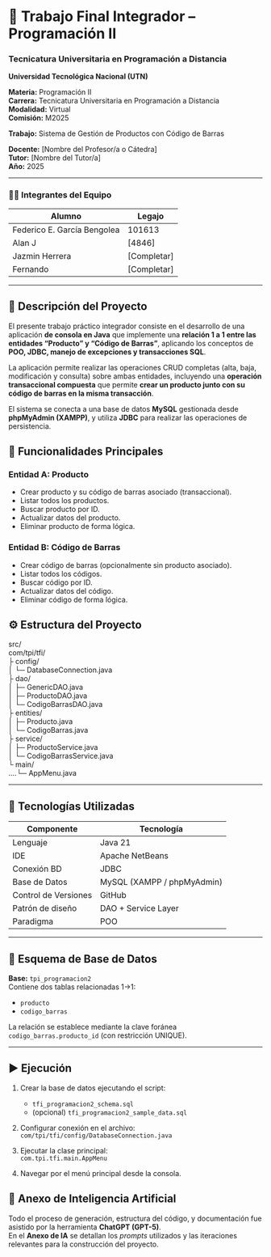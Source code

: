 # 🧾 Trabajo Final Integrador – Programación II 
### Tecnicatura Universitaria en Programación a Distancia
**Universidad Tecnológica Nacional (UTN)**  


**Materia:** Programación II  
**Carrera:** Tecnicatura Universitaria en Programación a Distancia  
**Modalidad:**  Virtual  
**Comisión:** M2025  

**Trabajo:** Sistema de Gestión de Productos con Código de Barras  

**Docente:** [Nombre del Profesor/a o Cátedra]  
**Tutor:** [Nombre del Tutor/a]  
**Año:** 2025  

---

### 👨‍💻 Integrantes del Equipo

| Alumno | Legajo | 
|---------|---------|
| Federico E. García Bengolea | 101613 |
| Alan J | [4846] | 
| Jazmin Herrera | [Completar] | 
| Fernando  | [Completar] | 

---

## 🧠 Descripción del Proyecto

El presente trabajo práctico integrador consiste en el desarrollo de una aplicación **de consola en Java** que implemente una **relación 1 a 1 entre las entidades “Producto” y “Código de Barras”**, aplicando los conceptos de **POO, JDBC, manejo de excepciones y transacciones SQL**.

La aplicación permite realizar las operaciones CRUD completas (alta, baja, modificación y consulta) sobre ambas entidades, incluyendo una **operación transaccional compuesta** que permite **crear un producto junto con su código de barras en la misma transacción**.

El sistema se conecta a una base de datos **MySQL** gestionada desde **phpMyAdmin (XAMPP)**, y utiliza **JDBC** para realizar las operaciones de persistencia.  



## 🧩 Funcionalidades Principales

### Entidad A: Producto
- Crear producto y su código de barras asociado (transaccional).  
- Listar todos los productos.  
- Buscar producto por ID.  
- Actualizar datos del producto.  
- Eliminar producto de forma lógica.

### Entidad B: Código de Barras
- Crear código de barras (opcionalmente sin producto asociado).  
- Listar todos los códigos.  
- Buscar código por ID.  
- Actualizar datos del código.  
- Eliminar código de forma lógica.


## ⚙️ Estructura del Proyecto

src/  
com/tpi/tfi/  
├ config/  
│ └─ DatabaseConnection.java  
├ dao/  
│ ├─ GenericDAO.java  
│ ├─ ProductoDAO.java  
│ └─ CodigoBarrasDAO.java  
├ entities/  
│ ├─ Producto.java  
│ └─ CodigoBarras.java  
├ service/  
│ ├─ ProductoService.java  
│ └─ CodigoBarrasService.java  
└ main/  
....└─ AppMenu.java

---

## 🧰 Tecnologías Utilizadas

| Componente | Tecnología |
|-------------|-------------|
| Lenguaje | Java 21 |
| IDE | Apache NetBeans |
| Conexión BD | JDBC |
| Base de Datos | MySQL (XAMPP / phpMyAdmin) |
| Control de Versiones | GitHub |
| Patrón de diseño | DAO + Service Layer |
| Paradigma | POO |

---

## 🧾 Esquema de Base de Datos

**Base:** `tpi_programacion2`  
Contiene dos tablas relacionadas 1→1:  
- `producto`  
- `codigo_barras`  

La relación se establece mediante la clave foránea `codigo_barras.producto_id` (con restricción UNIQUE).

---

## ▶️ Ejecución

1. Crear la base de datos ejecutando el script:  
   - `tfi_programacion2_schema.sql`  
   - (opcional) `tfi_programacion2_sample_data.sql`

2. Configurar conexión en el archivo:  
   `com/tpi/tfi/config/DatabaseConnection.java`

3. Ejecutar la clase principal:  
   `com.tpi.tfi.main.AppMenu`

4. Navegar por el menú principal desde la consola.




## 🧾 Anexo de Inteligencia Artificial
Todo el proceso de generación, estructura del código, y documentación fue asistido por la herramienta **ChatGPT (GPT-5)**.   
En el **Anexo de IA** se detallan los *prompts* utilizados y las iteraciones relevantes para la construcción del proyecto.


